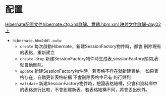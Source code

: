 # 配置
[Hibernate配置文件hibernate.cfg.xml詳解、實體.hbm.xml 映射文件詳解-day02上](https://blog.csdn.net/qq_43414199/article/details/108219345?ops_request_misc=%257B%2522request%255Fid%2522%253A%2522162817475816780271571100%2522%252C%2522scm%2522%253A%252220140713.130102334.pc%255Fall.%2522%257D&request_id=162817475816780271571100&biz_id=0&utm_medium=distribute.pc_search_result.none-task-blog-2~all~first_rank_v2~hot_rank-4-108219345.first_rank_v2_pc_rank_v29&utm_term=Hibernate+calendar+%E6%98%A0%E5%B0%84&spm=1018.2226.3001.4187)

- `hibernate.hbm2ddl.auto`
	- `create` 每次啟動Hibernate，新建SessionFactory物件時，都會 刪除現有的表格，重新建立
	- `create-drop` 新建SessionFactory物件時生成表,sessionFactory關閉,表就自動刪除。
	- `update` 新建SessionFactory物件時，若表格不存在就新建表格， 如果表格存在，自動更新表格結構
		不會刪除表格中已有 的行與列
	- `validate` 新建SessionFactory物件時，驗證表格結構，只會和資料庫中的表格進行比較，不會創建新表。若表格結構不同，將會丟出例外。